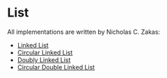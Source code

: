 # List

All implementations are written by Nicholas C. Zakas:

* [Linked List](https://github.com/humanwhocodes/computer-science-in-javascript/blob/master/src/data-structures/linked-list/linked-list.js)
* [Circular Linked List](https://github.com/humanwhocodes/computer-science-in-javascript/blob/master/src/data-structures/circular-linked-list/circular-linked-list.js)
* [Doubly Linked List](https://github.com/humanwhocodes/computer-science-in-javascript/blob/master/src/data-structures/doubly-linked-list/doubly-linked-list.js)
* [Circular Double Linked List](https://github.com/humanwhocodes/computer-science-in-javascript/blob/master/src/data-structures/circular-doubly-linked-list/circular-doubly-linked-list.js)